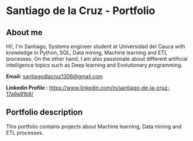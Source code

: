 # Santiago de la Cruz - Portfolio

## About me

Hi!, I'm Santiago, Systems engineer student at Universidad del Cauca with knowledge in Python, SQL, Data mining, Machine learning and ETL processes. On the other hand, I am also passionate about different artificial intelligence topics such as Deep learning and Evolutionary programming.

**Email:** santiagodlacruz1306@gmail.com

**Linkedin Profile :** https://www.linkedin.com/in/santiago-de-la-cruz-17a9a91b9/

## Portfolio description 

This portfolio contains projects about Machine learning, Data mining and ETL processes. 

